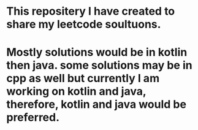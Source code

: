 # This repositery I have created to share my leetcode soultuons.
# Mostly solutions would be in kotlin then java. some solutions may be in cpp as well but currently I am working on kotlin and java, therefore, kotlin and java would be preferred. 
